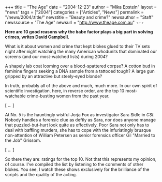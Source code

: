 +++
title = "The Age"
date = "2004-12-23"
author = "Mika Epstein"
layout = "news"
tags = ["2004"]
categories = ["Articles", "News"]
permalink = "/news/2004/:title/"
newstitle = "Beauty and crime?"
newsauthor = "Staff"
newssource = "The Age"
newsurl = "http://www.theage.com.au"
+++

**Here are 10 good reasons why the babe factor plays a big part in solving crimes, writes David Campbell.**

What is it about women and crime that kept blokes glued to their TV sets night after night watching the many American whodunits that dominated our screens (and our most-watched lists) during 2004?

A shapely lab coat looming over a blood-spattered corpse? A cotton bud in feminine fingers seeking a DNA sample from a tattooed tough? A large gun gripped by an attractive but steely-eyed blonde?

In truth, probably all of the above and much, much more. In our own spirit of scientific investigation, here, in reverse order, are the top 10 most-watchable crime-busting women from the past year.

[ ... ]

At No. 5 is the hauntingly wistful Jorja Fox as investigator Sara Sidle in *CSI*. Nobody handles a forensic clue as deftly as Sara, nor does anyone manage that puzzled-but-hurt look quite as effectively. Poor Sara not only has to deal with baffling murders, she has to cope with the infuriatingly brusque non-attention of William Petersen as senior forensics officer Gil "Married to the Job" Grissom.

[ ... ]

So there they are: ratings for the top 10. Not that this represents my opinion, of course. I've compiled the list by listening to the comments of other blokes. You see, I watch these shows exclusively for the brilliance of the scripts and the quality of the acting.

